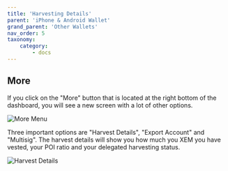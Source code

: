 ```yaml
---
title: 'Harvesting Details'
parent: 'iPhone & Android Wallet'
grand_parent: 'Other Wallets'
nav_order: 5
taxonomy:
    category:
        - docs
---
```


## More
If you click on the "More" button that is located at the right bottom of the dashboard, you will see a new screen with a lot of other options.

![More Menu](https://nem.ghost.io/content/images/2016/11/photo_2016-11-05_10-17-32--Copy-.jpg)

Three important options are "Harvest Details", "Export Account" and "Multisig". The harvest details will show you how much you XEM you have vested, your POI ratio and your delegated harvesting status. 

![Harvest Details](https://nem.ghost.io/content/images/2016/11/photo_2016-11-05_11-26-06--Copy-.jpg)